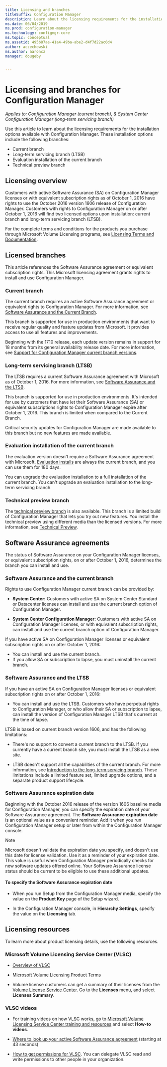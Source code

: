 ```yaml
---
title: Licensing and branches
titleSuffix: Configuration Manager
description: Learn about the licensing requirements for the installation options available with Configuration Manager
ms.date: 06/04/2019
ms.prod: configuration-manager
ms.technology: configmgr-core
ms.topic: conceptual
ms.assetid: 495b87ae-41a4-49ba-abe2-d4f7d22ac0d4
author: aczechowski
ms.author: aaroncz
manager: dougeby


---
```


# Licensing and branches for Configuration Manager

*Applies to: Configuration Manager (current branch), & System Center Configuration Manager (long-term servicing branch)*

Use this article to learn about the licensing requirements for the installation options available with Configuration Manager. These installation options include the following branches:

- Current branch
- Long-term servicing branch (LTSB)
- Evaluation installation of the current branch
- Technical preview branch

## Licensing overview

Customers with active Software Assurance (SA) on Configuration Manager licenses or with equivalent subscription rights as of October 1, 2016 have rights to use the October 2016 version 1606 release of Configuration Manager. Customers with rights to Configuration Manager on or after October 1, 2016 will find two licensed options upon installation: current branch and long-term servicing branch (LTSB).

For the complete terms and conditions for the products you purchase through Microsoft Volume Licensing programs, see [Licensing Terms and Documentation](https://go.microsoft.com/fwlink/?LinkId=800052).


## Licensed branches

This article references the Software Assurance agreement or equivalent subscription rights. This Microsoft licensing agreement grants rights to install and use Configuration Manager.

### Current branch

The current branch requires an active Software Assurance agreement or equivalent rights to Configuration Manager. For more information, see [Software Assurance and the Current Branch](#software-assurance-and-the-current-branch).

This branch is supported for use in production environments that want to receive regular quality and feature updates from Microsoft. It provides access to use all features and improvements.

Beginning with the 1710 release, each update version remains in support for 18 months from its general availability release date. For more information, see [Support for Configuration Manager current branch versions](../servers/manage/current-branch-versions-supported.md).

### Long-term servicing branch (LTSB)

The LTSB requires a current Software Assurance agreement with Microsoft as of October 1, 2016. For more information, see [Software Assurance and the LTSB](#software-assurance-and-the-ltsb).

This branch is supported for use in production environments. It's intended for use by customers that have let their Software Assurance (SA) or equivalent subscriptions rights to Configuration Manager expire after October 1, 2016. This branch is limited when compared to the Current Branch.

Critical security updates for Configuration Manager are made available to this branch but no new features are made available.

### Evaluation installation of the current branch

The evaluation version doesn't require a Software Assurance agreement with Microsoft. [Evaluation installs](https://www.microsoft.com/evalcenter/evaluate-system-center-configuration-manager-and-endpoint-protection) are always the current branch, and you can use them for 180 days.

You can upgrade the evaluation installation to a full installation of the current branch. You can't upgrade an evaluation installation to the long-term servicing branch.

### Technical preview branch

The [technical preview branch](https://www.microsoft.com/evalcenter/evaluate-system-center-configuration-manager-and-endpoint-protection-technical-preview) is also available. This branch is a limited build of Configuration Manager that lets you try out new features. You install the technical preview using different media than the licensed versions. For more information, see [Technical Preview](../get-started/technical-preview.md).


## Software Assurance agreements

The status of Software Assurance on your Configuration Manager licenses, or equivalent subscription rights, on or after October 1, 2016, determines the branch you can install and use.

### Software Assurance and the current branch

Rights to use Configuration Manager current branch can be provided by:

- **System Center:** Customers with active SA on System Center Standard or Datacenter licenses can install and use the current branch option of Configuration Manager.

- **System Center Configuration Manager:** Customers with active SA on Configuration Manager licenses, or with equivalent subscription rights, can install and use the current branch option of Configuration Manager.

If you have active SA on Configuration Manager licenses or equivalent subscription rights on or after October 1, 2016:

- You can install and use the current branch.
- If you allow SA or subscription to lapse, you must uninstall the current branch.

### Software Assurance and the LTSB

If you have an active SA on Configuration Manager licenses or equivalent subscription rights on or after October 1, 2016:

- You can install and use the LTSB. Customers who have perpetual rights to Configuration Manager, or who allow their SA or subscription to lapse, can install the version of Configuration Manager LTSB that's current at the time of lapse.

LTSB is based on current branch version 1606, and has the following limitations:

- There's no support to convert a current branch to the LTSB. If you currently have a current branch site, you must install the LTSB as a new site.  

- LTSB doesn't support all the capabilities of the current branch. For more information, see [Introduction to the long-term servicing branch](introduction-to-the-ltsb.md). These limitations include a limited feature set, limited upgrade options, and a separate product support lifecycle.  

### Software Assurance expiration date

Beginning with the October 2016 release of the version 1606 baseline media for Configuration Manager, you can specify the expiration date of your Software Assurance agreement. The **Software Assurance expiration date** is an optional value as a convenient reminder. Add it when you run Configuration Manager setup or later from within the Configuration Manager console.

> [!NOTE]
> Microsoft doesn't validate the expiration date you specify, and doesn't use this date for license validation. Use it as a reminder of your expiration date. This value is useful when Configuration Manager periodically checks for new software updates offered online. Your Software Assurance license status should be current to be eligible to use these additional updates.

#### To specify the Software Assurance expiration date

- When you run Setup from the Configuration Manager media, specify the value on the **Product Key** page of the Setup wizard.

- In the Configuration Manager console, in **Hierarchy Settings**, specify the value on the **Licensing** tab.


## Licensing resources

To learn more about product licensing details, use the following resources.

### Microsoft Volume Licensing Service Center (VLSC)

- [Overview of VLSC](https://www.microsoft.com/Licensing/existing-customer/vlsc-training-and-resources.aspx)

- [Microsoft Volume Licensing Product Terms](https://go.microsoft.com/fwlink/?LinkId=800052)

- Volume license customers can get a summary of their licenses from the [Volume License Service Center](https://www.microsoft.com/Licensing/servicecenter/default.aspx). Go to the **Licenses** menu, and select **Licenses Summary**.

### VLSC videos

- For training videos on how VLSC works, go to [Microsoft Volume Licensing Service Center training and resources](https://www.microsoft.com/licensing/existing-customer/vlsc-training-and-resources) and select **How-to videos**.

- [Where to look up your active Software Assurance agreement](https://www.microsoft.com/showcase/video.aspx?uuid=fe1846cb-1d26-49fc-b064-57b25dcc31a0) (starting at 43 seconds)  

- [How to get permissions for VLSC](https://www.microsoft.com/showcase/video.aspx?uuid=ac4ed1ca-d0a9-43cd-89fa-74ccb555dec4). You can delegate VLSC read and write permissions to other people in your organization.
